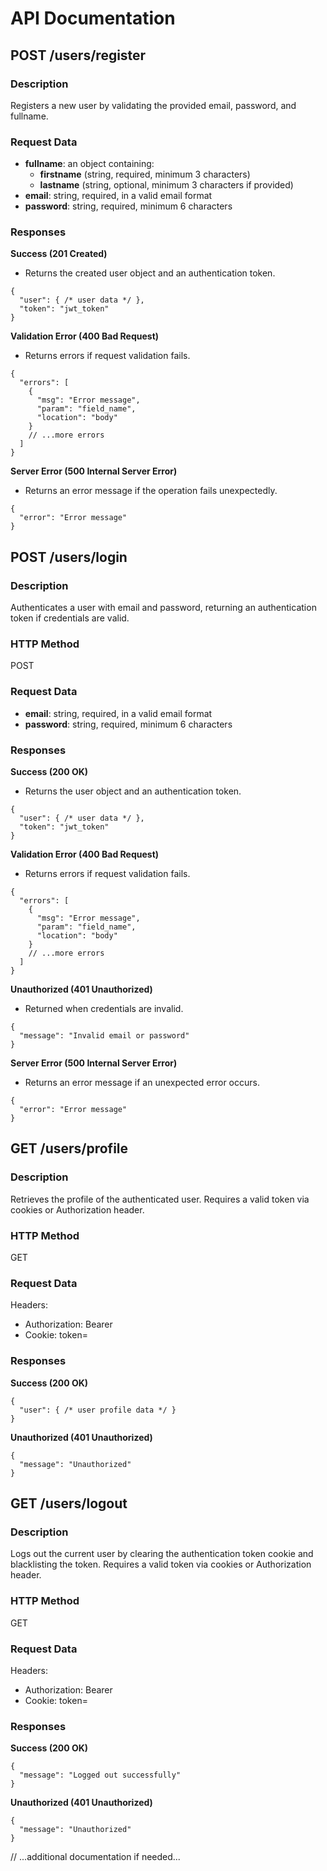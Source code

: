 # API Documentation

## POST /users/register

### Description

Registers a new user by validating the provided email, password, and fullname.

### Request Data

- **fullname**: an object containing:
  - **firstname** (string, required, minimum 3 characters)
  - **lastname** (string, optional, minimum 3 characters if provided)
- **email**: string, required, in a valid email format
- **password**: string, required, minimum 6 characters

### Responses

**Success (201 Created)**

- Returns the created user object and an authentication token.

```
{
  "user": { /* user data */ },
  "token": "jwt_token"
}
```

**Validation Error (400 Bad Request)**

- Returns errors if request validation fails.

```
{
  "errors": [
    {
      "msg": "Error message",
      "param": "field_name",
      "location": "body"
    }
    // ...more errors
  ]
}
```

**Server Error (500 Internal Server Error)**

- Returns an error message if the operation fails unexpectedly.

```
{
  "error": "Error message"
}
```

## POST /users/login

### Description

Authenticates a user with email and password, returning an authentication token if credentials are valid.

### HTTP Method

POST

### Request Data

- **email**: string, required, in a valid email format
- **password**: string, required, minimum 6 characters

### Responses

**Success (200 OK)**

- Returns the user object and an authentication token.

```
{
  "user": { /* user data */ },
  "token": "jwt_token"
}
```

**Validation Error (400 Bad Request)**

- Returns errors if request validation fails.

```
{
  "errors": [
    {
      "msg": "Error message",
      "param": "field_name",
      "location": "body"
    }
    // ...more errors
  ]
}
```

**Unauthorized (401 Unauthorized)**

- Returned when credentials are invalid.

```
{
  "message": "Invalid email or password"
}
```

**Server Error (500 Internal Server Error)**

- Returns an error message if an unexpected error occurs.

```
{
  "error": "Error message"
}
```

## GET /users/profile

### Description

Retrieves the profile of the authenticated user. Requires a valid token via cookies or Authorization header.

### HTTP Method

GET

### Request Data

Headers:

- Authorization: Bearer <token>
- Cookie: token=<token>

### Responses

**Success (200 OK)**

```
{
  "user": { /* user profile data */ }
}
```

**Unauthorized (401 Unauthorized)**

```
{
  "message": "Unauthorized"
}
```

## GET /users/logout

### Description

Logs out the current user by clearing the authentication token cookie and blacklisting the token. Requires a valid token via cookies or Authorization header.

### HTTP Method

GET

### Request Data

Headers:

- Authorization: Bearer <token>
- Cookie: token=<token>

### Responses

**Success (200 OK)**

```
{
  "message": "Logged out successfully"
}
```

**Unauthorized (401 Unauthorized)**

```
{
  "message": "Unauthorized"
}
```

// ...additional documentation if needed...
